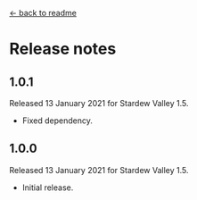 ﻿﻿[← back to readme](README.md)

# Release notes
## 1.0.1
Released 13 January 2021 for Stardew Valley 1.5.

* Fixed dependency.

## 1.0.0
Released 13 January 2021 for Stardew Valley 1.5.

* Initial release.
